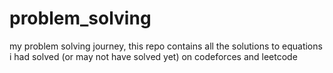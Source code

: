 # problem_solving
my problem solving journey, this repo contains all the solutions to equations i had solved (or may not have solved yet) on codeforces and leetcode
